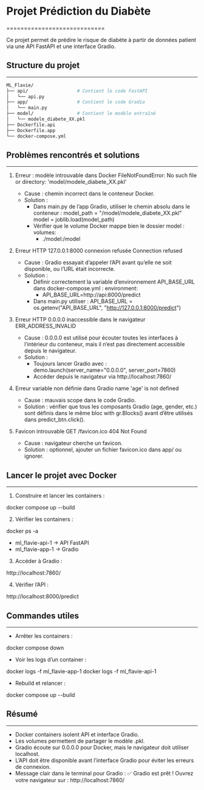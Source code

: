 # Projet Prédiction du Diabète
============================

Ce projet permet de prédire le risque de diabète à partir de données patient via une API FastAPI et une interface Gradio.

## Structure du projet
------------------
```bash
ML_Flavie/
├── api/                  # Contient le code FastAPI
│   └── api.py
├── app/                  # Contient le code Gradio
│   └── main.py
├── model/                # Contient le modèle entraîné
│   └── modele_diabete_XX.pkl
├── Dockerfile.api
├── Dockerfile.app
└── docker-compose.yml
```

## Problèmes rencontrés et solutions
---------------------------------

1. Erreur : modèle introuvable dans Docker
   FileNotFoundError: No such file or directory: 'model/modele_diabete_XX.pkl'
   - Cause : chemin incorrect dans le conteneur Docker.
   - Solution :
     - Dans main.py de l’app Gradio, utiliser le chemin absolu dans le conteneur :
       model_path = "/model/modele_diabete_XX.pkl"
       model = joblib.load(model_path)
     - Vérifier que le volume Docker mappe bien le dossier model :
       volumes:
         - ./model:/model

2. Erreur HTTP 127.0.0.1:8000 connexion refusée
   Connection refused
   - Cause : Gradio essayait d’appeler l’API avant qu’elle ne soit disponible, ou l’URL était incorrecte.
   - Solution :
     - Définir correctement la variable d’environnement API_BASE_URL dans docker-compose.yml :
       environment:
         - API_BASE_URL=http://api:8000/predict
     - Dans main.py utiliser :
       API_BASE_URL = os.getenv("API_BASE_URL", "http://127.0.0.1:8000/predict")

3. Erreur HTTP 0.0.0.0 inaccessible dans le navigateur
   ERR_ADDRESS_INVALID
   - Cause : 0.0.0.0 est utilisé pour écouter toutes les interfaces à l’intérieur du conteneur, mais il n’est pas directement accessible depuis le navigateur.
   - Solution :
     - Toujours lancer Gradio avec :
       demo.launch(server_name="0.0.0.0", server_port=7860)
     - Accéder depuis le navigateur via http://localhost:7860/

4. Erreur variable non définie dans Gradio
   name 'age' is not defined
   - Cause : mauvais scope dans le code Gradio.
   - Solution : vérifier que tous les composants Gradio (age, gender, etc.) sont définis dans le même bloc with gr.Blocks() avant d’être utilisés dans predict_btn.click().

5. Favicon introuvable
   GET /favicon.ico 404 Not Found
   - Cause : navigateur cherche un favicon.
   - Solution : optionnel, ajouter un fichier favicon.ico dans app/ ou ignorer.

## Lancer le projet avec Docker
---------------------------

1. Construire et lancer les containers :

docker compose up --build

2. Vérifier les containers :

docker ps -a

- ml_flavie-api-1 → API FastAPI
- ml_flavie-app-1 → Gradio

3. Accéder à Gradio :

http://localhost:7860/

4. Vérifier l’API :

http://localhost:8000/predict

## Commandes utiles
----------------

- Arrêter les containers :

docker compose down

- Voir les logs d’un container :

docker logs -f ml_flavie-app-1
docker logs -f ml_flavie-api-1

- Rebuild et relancer :

docker compose up --build

## Résumé
------

- Docker containers isolent API et interface Gradio.
- Les volumes permettent de partager le modèle .pkl.
- Gradio écoute sur 0.0.0.0 pour Docker, mais le navigateur doit utiliser localhost.
- L’API doit être disponible avant l’interface Gradio pour éviter les erreurs de connexion.
- Message clair dans le terminal pour Gradio :
  ✅ Gradio est prêt ! Ouvrez votre navigateur sur : http://localhost:7860/
